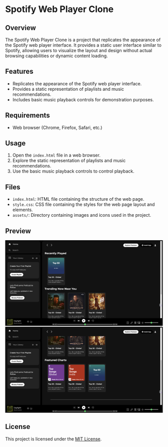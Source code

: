 # Spotify Web Player Clone

## Overview

The Spotify Web Player Clone is a project that replicates the appearance of the Spotify web player interface. It provides a static user interface similar to Spotify, allowing users to visualize the layout and design without actual browsing capabilities or dynamic content loading.

## Features

- Replicates the appearance of the Spotify web player interface.
- Provides a static representation of playlists and music recommendations.
- Includes basic music playback controls for demonstration purposes.

## Requirements

- Web browser (Chrome, Firefox, Safari, etc.)

## Usage

1. Open the `index.html` file in a web browser.
2. Explore the static representation of playlists and music recommendations.
3. Use the basic music playback controls to control playback.

## Files

- `index.html`: HTML file containing the structure of the web page.
- `style.css`: CSS file containing the styles for the web page layout and elements.
- `assets/`: Directory containing images and icons used in the project.

## Preview

![Spotify Web Player Clone Preview](./assets/1.png)
![Spotify Web Player Clone Preview](./assets/2.png)

## License

This project is licensed under the [MIT License](LICENSE).
